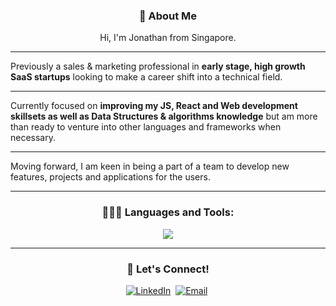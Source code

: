 <h3 align="center"><b>👋 About Me</b></h3>
    <p align="center">
    Hi, I'm Jonathan from Singapore.
    <hr>
    Previously a sales & marketing professional in <b>early stage, high growth SaaS startups</b> looking to make a career shift into a technical field.
    <hr>
    Currently focused on <b>improving my JS, React and Web development skillsets as well as Data Structures & algorithms knowledge</b> but am more than ready to venture into other languages and frameworks when necessary.
    <hr>
    Moving forward, I am keen in being a part of a team to develop new features, projects and applications for the users.
    </p>
<hr>
<h3 align="center"><b>👩🏻‍💻 Languages and Tools:</b></h3>
    <p align="center">
    <img src="https://skillicons.dev/icons?i=js,html,css,jest,materialui,git,github,react,tailwind,nodejs,express,mongodb,vscode,npm,vite,vercel,figma" />
    </p>
<hr>
<h3 align="center"><b>🔗 Let's Connect!</b></h3>
    <p align="center">
        <a href="https://www.linkedin.com/in/jonathan-quek-ww/"><img src="https://skillicons.dev/icons?i=linkedin"" alt="LinkedIn"/></a>&nbsp
        <a href="mailto: jonathan.quekww@gmail.com"><img src="https://skillicons.dev/icons?i=gmail" alt="Email"/></a>&nbsp
    </p>

